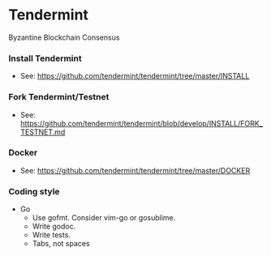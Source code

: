 # Tendermint
Byzantine Blockchain Consensus

### Install Tendermint

* See: https://github.com/tendermint/tendermint/tree/master/INSTALL

### Fork Tendermint/Testnet

* See: https://github.com/tendermint/tendermint/blob/develop/INSTALL/FORK_TESTNET.md

### Docker 

* See: https://github.com/tendermint/tendermint/tree/master/DOCKER

### Coding style

* Go
  * Use gofmt. Consider vim-go or gosublime.
  * Write godoc. 
  * Write tests.
  * Tabs, not spaces
